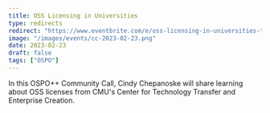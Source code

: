 ```yaml
---
title: OSS Licensing in Universities
type: redirects
redirect: "https://www.eventbrite.com/e/oss-licensing-in-universities-tickets-539748611627"
image: "/images/events/cc-2023-02-23.png"
date: 2023-02-23
draft: false
tags: ["OSPO"]
---
```

In this OSPO++ Community Call, Cindy Chepanoske will share learning about OSS licenses from CMU's Center for Technology Transfer and Enterprise Creation.